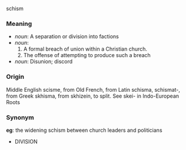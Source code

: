 schism
### Meaning
+ _noun_: A separation or division into factions
+ _noun_:
   1. A formal breach of union within a Christian church.
   2. The offense of attempting to produce such a breach
+ _noun_: Disunion; discord

### Origin

Middle English scisme, from Old French, from Latin schisma, schismat-, from Greek skhisma, from skhizein, to split. See skei- in Indo-European Roots

### Synonym

__eg__: the widening schism between church leaders and politicians

+ DIVISION


